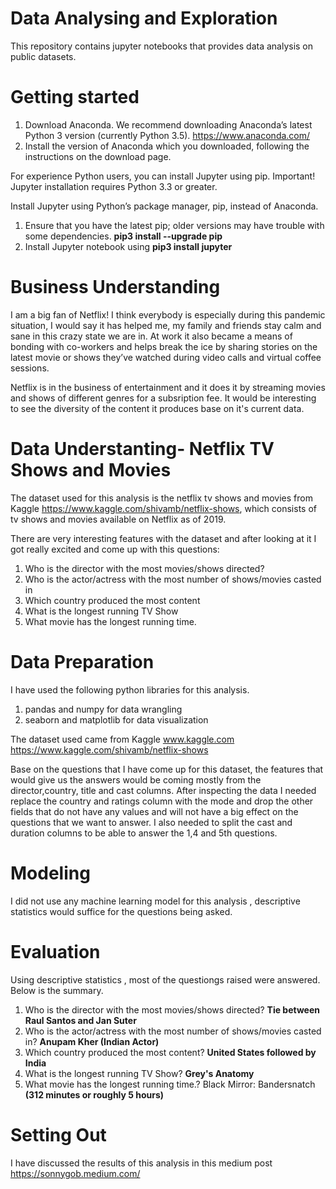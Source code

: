 # Data Analysing and Exploration 
This repository contains jupyter notebooks that provides data analysis on public datasets.

# Getting started
1. Download Anaconda. We recommend downloading Anaconda’s latest Python 3 version (currently Python 3.5). https://www.anaconda.com/
2. Install the version of Anaconda which you downloaded, following the instructions on the download page.

For experience Python users, you can install Jupyter using pip.
Important! Jupyter installation requires Python 3.3 or greater.

Install Jupyter using Python’s package manager, pip, instead of Anaconda. 
1. Ensure that you have the latest pip; older versions may have trouble with some dependencies. **pip3 install --upgrade pip**
2. Install Jupyter notebook using **pip3 install jupyter**

# Business Understanding
I am a big fan of Netflix! I think everybody is especially during this pandemic situation, I would say it has helped me, my family and friends stay calm and sane in this crazy state we are in. At work it also became a means of bonding with co-workers and helps break the ice by sharing stories on the latest movie or shows they’ve watched during video calls and virtual coffee sessions.

Netflix is in the business of entertainment and it does it by streaming movies and shows of different genres for a subsription fee. It would be interesting to see the diversity of the content it produces base on it's current data.

# Data Understanting- Netflix TV Shows and Movies
The dataset used for this analysis is the netflix tv shows and movies from Kaggle https://www.kaggle.com/shivamb/netflix-shows, which consists of tv shows and movies available on Netflix as of 2019.

There are very interesting features with the dataset and after looking at it I got really excited and come up with this questions:
1. Who is the director with the most movies/shows directed?
2. Who is the actor/actress with the most number of shows/movies casted in
3. Which country produced the most content
4. What is the longest running TV Show
5. What movie has the longest running time.

# Data Preparation
I have used the following python libraries for this analysis.
1. pandas and numpy for data wrangling
2. seaborn and matplotlib for data visualization

The dataset used came from Kaggle www.kaggle.com https://www.kaggle.com/shivamb/netflix-shows

Base on the questions that I have come up for this dataset, the features that would give us the answers would be coming mostly from the director,country, title and cast columns. After inspecting the data I needed replace the country and ratings column with the mode and drop the other fields that do not have any values and will not have a big effect on the questions that we want to answer. I also needed to split the cast and duration columns to be able to answer the 1,4 and 5th questions.
# Modeling
I did not use any machine learning model for this analysis , descriptive statistics would suffice for the questions being asked.
# Evaluation
Using descriptive statistics , most of the questiongs raised were answered. Below is the summary.
1. Who is the director with the most movies/shows directed? **Tie between Raul Santos and Jan Suter**
2. Who is the actor/actress with the most number of shows/movies casted in? **Anupam Kher (Indian Actor)**
3. Which country produced the most content? **United States followed by India**
4. What is the longest running TV Show? **Grey's Anatomy**
5. What movie has the longest running time.? Black Mirror: Bandersnatch **(312 minutes or roughly 5 hours)**
# Setting Out
I have discussed the results of this analysis in this medium post https://sonnygob.medium.com/
